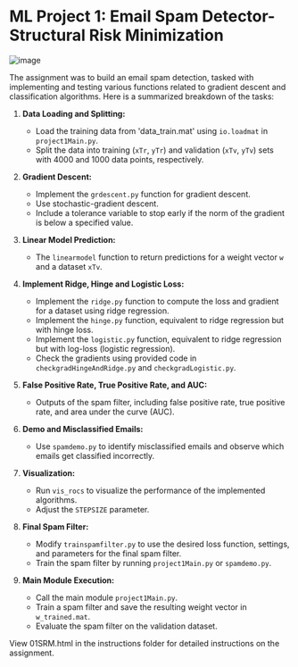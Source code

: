 # ML Project 1: Email Spam Detector- Structural Risk Minimization

![image](https://github.com/Amanda-L/WashU-ML-Project1-StructuralRiskMinimization-2023/assets/52643725/f01ddf24-fdce-4bfc-bf3c-71d4fc6875a2)


The assignment was to build an email spam detection, tasked with implementing and testing various functions related to gradient descent and classification algorithms. Here is a summarized breakdown of the tasks:

1. **Data Loading and Splitting:**
   - Load the training data from 'data_train.mat' using `io.loadmat` in `project1Main.py`.
   - Split the data into training (`xTr`, `yTr`) and validation (`xTv`, `yTv`) sets with 4000 and 1000 data points, respectively.

2. **Gradient Descent:**
   - Implement the `grdescent.py` function for gradient descent.
   - Use stochastic-gradient descent. 
   - Include a tolerance variable to stop early if the norm of the gradient is below a specified value.
   
3. **Linear Model Prediction:**
   - The `linearmodel` function to return predictions for a weight vector `w` and a dataset `xTv`.
     
4. **Implement Ridge, Hinge and Logistic Loss:**
   - Implement the `ridge.py` function to compute the loss and gradient for a dataset using ridge regression.
   - Implement the `hinge.py` function, equivalent to ridge regression but with hinge loss.
   - Implement the `logistic.py` function, equivalent to ridge regression but with log-loss (logistic regression).
   - Check the gradients using provided code in `checkgradHingeAndRidge.py` and `checkgradLogistic.py`.

5. **False Positive Rate, True Positive Rate, and AUC:**
   - Outputs of the spam filter, including false positive rate, true positive rate, and area under the curve (AUC).

6. **Demo and Misclassified Emails:**
   - Use `spamdemo.py` to identify misclassified emails and observe which emails get classified incorrectly.


7. **Visualization:**
    - Run `vis_rocs` to visualize the performance of the implemented algorithms.
    - Adjust the `STEPSIZE` parameter.

8. **Final Spam Filter:**
    - Modify `trainspamfilter.py` to use the desired loss function, settings, and parameters for the final spam filter.
    - Train the spam filter by running `project1Main.py` or `spamdemo.py`.
      
9. **Main Module Execution:**
   - Call the main module `project1Main.py`.
   - Train a spam filter and save the resulting weight vector in `w_trained.mat`.
   - Evaluate the spam filter on the validation dataset.


View 01SRM.html in the instructions folder for detailed instructions on the assignment.
